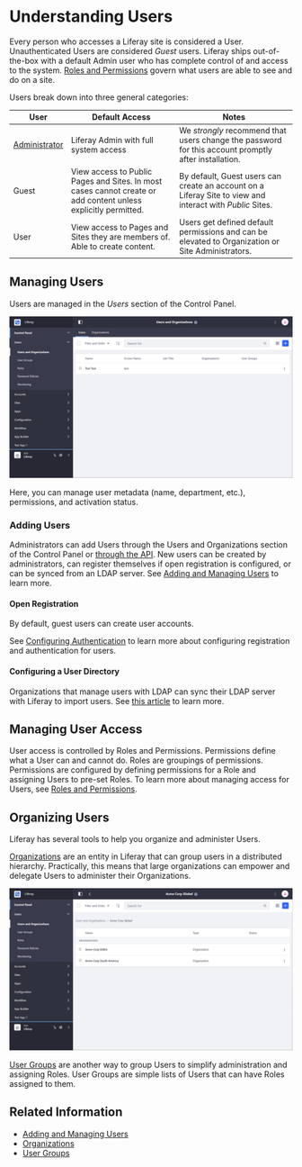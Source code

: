 # Understanding Users

Every person who accesses a Liferay site is considered a User. Unauthenticated Users are considered *Guest* users. Liferay ships out-of-the-box with a default Admin user who has complete control of and access to the system. [Roles and Permissions](../roles-and-permissions/roles-and-permissions.md) govern what users are able to see and do on a site.

Users break down into three general categories:

| User | Default Access | Notes |
| --- | --- | --- |
| [Administrator](../../../getting-started/introduction-to-the-admin-account.md) | Liferay Admin with full system access | We *strongly* recommend that users change the password for this account promptly after installation. |
| Guest | View access to Public Pages and Sites. In most cases cannot create or add content unless explicitly permitted. | By default, Guest users can create an account on a Liferay Site to view and interact with *Public* Sites. |
| User | View access to Pages and Sites they are members of. Able to create content. | Users get defined default permissions and can be elevated to Organization or Site Administrators. |

## Managing Users

Users are managed in the *Users* section of the Control Panel.

![Managing Users in the Users and Organizations section of the Control Panel.](./understanding-users/images/01.png)

Here, you can manage user metadata (name, department, etc.), permissions, and activation status.

### Adding Users

Administrators can add Users through the Users and Organizations section of the Control Panel or [through the API](future-article?). New users can be created by administrators, can register themselves if open registration is configured, or can be synced from an LDAP server. See [Adding and Managing Users](./adding-and-managing-users.md) to learn more.

#### Open Registration

By default, guest users can create user accounts.

See [Configuring Authentication](../../../installation-and-upgrades/securing-liferay/configuring-authentication.md) to learn more about configuring registration and authentication for users.

#### Configuring a User Directory

Organizations that manage users with LDAP can sync their LDAP server with Liferay to import users. See [this article]() to learn more.

<!-- #### Other Methods

Are there other methods of adding users? -->

## Managing User Access

User access is controlled by Roles and Permissions. Permissions define what a User can and cannot do. Roles are groupings of permissions. Permissions are configured by defining permissions for a Role and assigning Users to pre-set Roles. To learn more about managing access for Users, see [Roles and Permissions](blah).

## Organizing Users

Liferay has several tools to help you organize and administer Users.

[Organizations](../organizations-and-user-groups/intro-to-organizations.md) are an entity in Liferay that can group users in a distributed hierarchy. Practically, this means that large organizations can empower and delegate Users to administer their Organizations.

![An example of how an organizational hierarchy can be created in Liferay.](understanding-users/images/02.png)

[User Groups](../organizations-and-user-groups/user-groups/creating-and-managing-user-groups.md) are another way to group Users to simplify administration and assigning Roles. User Groups are simple lists of Users that can have Roles assigned to them.

## Related Information

* [Adding and Managing Users](./adding-and-managing-users.md)
* [Organizations]()
* [User Groups]()
